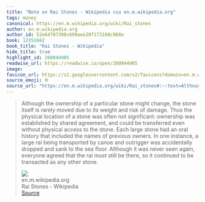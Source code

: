```yaml
---
title: "Note on Rai Stones - Wikipedia via en.m.wikipedia.org"
tags: money
canonical: https://en.m.wikipedia.org/wiki/Rai_stones
author: en.m.wikipedia.org
author_id: 52e64787308c699aee28f173160c968e
book: 12351662
book_title: "Rai Stones - Wikipedia"
hide_title: true
highlight_id: 260044905
readwise_url: https://readwise.io/open/260044905
image: 
favicon_url: https://s2.googleusercontent.com/s2/favicons?domain=en.m.wikipedia.org
source_emoji: 🌐
source_url: "https://en.m.wikipedia.org/wiki/Rai_stones#:~:text=Although%20the%20ownership,any%20other%20stone."
---
```


> Although the ownership of a particular stone might change, the stone itself is rarely moved due to its weight and risk of damage. Thus the physical location of a stone was often not significant: ownership was established by shared agreement, and could be transferred even without physical access to the stone. Each large stone had an oral history that included the names of previous owners. In one instance, a large rai being transported by canoe and outrigger was accidentally dropped and sank to the sea floor. Although it was never seen again, everyone agreed that the rai must still be there, so it continued to be transacted as any other stone.
> <div class="quoteback-footer"><div class="quoteback-avatar"><img class="mini-favicon" src="https://s2.googleusercontent.com/s2/favicons?domain=en.m.wikipedia.org"></div><div class="quoteback-metadata"><div class="metadata-inner"><span style="display:none">FROM:</span><div aria-label="en.m.wikipedia.org" class="quoteback-author"> en.m.wikipedia.org</div><div aria-label="Rai Stones - Wikipedia" class="quoteback-title"> Rai Stones - Wikipedia</div></div></div><div class="quoteback-backlink"><a target="_blank" aria-label="go to the full text of this quotation" rel="noopener" href="https://en.m.wikipedia.org/wiki/Rai_stones#:~:text=Although%20the%20ownership,any%20other%20stone." class="quoteback-arrow"> Source</a></div></div>